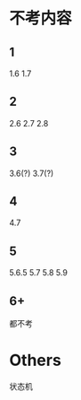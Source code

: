 # 不考内容

## 1
1.6 1.7
## 2
2.6 2.7 2.8
## 3
3.6(?) 3.7(?)
## 4
4.7
## 5
5.6.5 5.7 5.8 5.9
## 6+
都不考

# Others
状态机